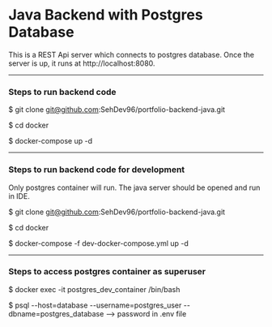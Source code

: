 # Java Backend with Postgres Database 

This is a REST Api server which connects to postgres database. Once the server is up, it runs at http://localhost:8080. 

---

### Steps to run backend code

$ git clone git@github.com:SehDev96/portfolio-backend-java.git

$ cd docker

$ docker-compose up -d

---

### Steps to run backend code for development 

Only postgres container will run. The java server should be opened and run in IDE. 

$ git clone git@github.com:SehDev96/portfolio-backend-java.git

$ cd docker

$ docker-compose -f dev-docker-compose.yml up -d

---

### Steps to access postgres container as superuser

$ docker exec -it postgres_dev_container /bin/bash

$ psql --host=database --username=postgres_user --dbname=postgres_database --> password in .env file
